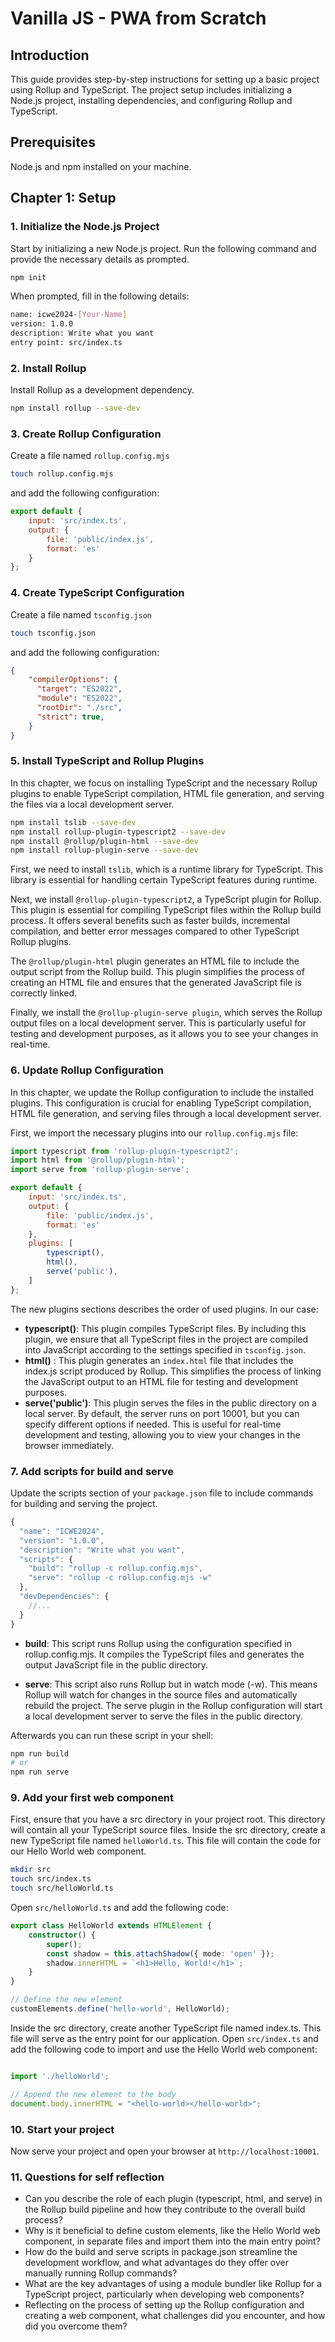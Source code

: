 # Vanilla JS - PWA from Scratch

## Introduction
This guide provides step-by-step instructions for setting up a basic project using Rollup and TypeScript. The project setup includes initializing a Node.js project, installing dependencies, and configuring Rollup and TypeScript.

## Prerequisites
Node.js and npm installed on your machine.

## Chapter 1: Setup

### 1. Initialize the Node.js Project
Start by initializing a new Node.js project. Run the following command and provide the necessary details as prompted.

```bash 
npm init
```

When prompted, fill in the following details:


``` bash
name: icwe2024-[Your-Name]
version: 1.0.0
description: Write what you want
entry point: src/index.ts
```


### 2. Install Rollup
Install Rollup as a development dependency.

```bash 
npm install rollup --save-dev
```

### 3. Create Rollup Configuration
Create a file named `rollup.config.mjs`

```bash
touch rollup.config.mjs
```

 and add the following configuration:

```javascript
export default {
	input: 'src/index.ts',
	output: {
		file: 'public/index.js',
		format: 'es'
	}
};
```
### 4. Create TypeScript Configuration

Create a file named `tsconfig.json` 


```bash
touch tsconfig.json
```


and add the following configuration:

```json
{
    "compilerOptions": {
      "target": "ES2022",
      "module": "ES2022",
      "rootDir": "./src",
      "strict": true,
    }
}
```

### 5. Install TypeScript and Rollup Plugins

In this chapter, we focus on installing TypeScript and the necessary Rollup plugins to enable TypeScript compilation, HTML file generation, and serving the files via a local development server.

```bash
npm install tslib --save-dev
npm install rollup-plugin-typescript2 --save-dev
npm install @rollup/plugin-html --save-dev
npm install rollup-plugin-serve --save-dev
```

First, we need to install `tslib`, which is a runtime library for TypeScript. This library is essential for handling certain TypeScript features during runtime.

Next, we install `@rollup-plugin-typescript2`, a TypeScript plugin for Rollup. This plugin is essential for compiling TypeScript files within the Rollup build process. It offers several benefits such as faster builds, incremental compilation, and better error messages compared to other TypeScript Rollup plugins.

The `@rollup/plugin-html` plugin generates an HTML file to include the output script from the Rollup build. This plugin simplifies the process of creating an HTML file and ensures that the generated JavaScript file is correctly linked.

Finally, we install the `@rollup-plugin-serve plugin`, which serves the Rollup output files on a local development server. This is particularly useful for testing and development purposes, as it allows you to see your changes in real-time.

### 6. Update Rollup Configuration
In this chapter, we update the Rollup configuration to include the installed plugins. This configuration is crucial for enabling TypeScript compilation, HTML file generation, and serving files through a local development server.

First, we import the necessary plugins into our `rollup.config.mjs` file:


```javascript
import typescript from 'rollup-plugin-typescript2';
import html from '@rollup/plugin-html';
import serve from 'rollup-plugin-serve';

export default {
	input: 'src/index.ts',
	output: {
		file: 'public/index.js',
		format: 'es'
	},
	plugins: [
		typescript(),
		html(),
		serve('public'),
	]
};
```
The new plugins sections describes the order of used plugins. In our case:

- **typescript()**: This plugin compiles TypeScript files. By including this plugin, we ensure that all TypeScript files in the project are compiled into JavaScript according to the settings specified in `tsconfig.json`.
- **html()** : This plugin generates an `index.html` file that includes the index.js script produced by Rollup. This simplifies the process of linking the JavaScript output to an HTML file for testing and development purposes.
- **serve('public')**: This plugin serves the files in the public directory on a local server. By default, the server runs on port 10001, but you can specify different options if needed. This is useful for real-time development and testing, allowing you to view your changes in the browser immediately.

### 7. Add scripts for build and serve
Update the scripts section of your `package.json` file to include commands for building and serving the project.

```javascript
{
  "name": "ICWE2024",
  "version": "1.0.0",
  "description": "Write what you want",
  "scripts": {
    "build": "rollup -c rollup.config.mjs",
    "serve": "rollup -c rollup.config.mjs -w"
  },
  "devDependencies": {
    //...
  }
}
```

- **build**: This script runs Rollup using the configuration specified in rollup.config.mjs. It compiles the TypeScript files and generates the output JavaScript file in the public directory.

- **serve**: This script also runs Rollup but in watch mode (-w). This means Rollup will watch for changes in the source files and automatically rebuild the project. The serve plugin in the Rollup configuration will start a local development server to serve the files in the public directory.

Afterwards you can run these script in your shell:

```bash
npm run build
# or 
npm run serve
```


### 9. Add your first web component
First, ensure that you have a src directory in your project root. This directory will contain all your TypeScript source files. Inside the src directory, create a new TypeScript file named `helloWorld.ts`. This file will contain the code for our Hello World web component.

```bash
mkdir src
touch src/index.ts
touch src/helloWorld.ts
```

Open `src/helloWorld.ts` and add the following code:

```typescript
export class HelloWorld extends HTMLElement {
	constructor() {
		super();
		const shadow = this.attachShadow({ mode: 'open' });
        shadow.innerHTML = `<h1>Hello, World!</h1>`;
	}
}

// Define the new element
customElements.define('hello-world', HelloWorld);
``` 

Inside the src directory, create another TypeScript file named index.ts. This file will serve as the entry point for our application. Open `src/index.ts` and add the following code to import and use the Hello World web component:

```typescript

import './helloWorld';

// Append the new element to the body
document.body.innerHTML = "<hello-world></hello-world>";
```

### 10. Start your project

Now serve your project and open your browser at `http://localhost:10001`.

### 11. Questions for self reflection
- Can you describe the role of each plugin (typescript, html, and serve) in the Rollup build pipeline and how they contribute to the overall build process?
- Why is it beneficial to define custom elements, like the Hello World web component, in separate files and import them into the main entry point?
- How do the build and serve scripts in package.json streamline the development workflow, and what advantages do they offer over manually running Rollup commands?
- What are the key advantages of using a module bundler like Rollup for a TypeScript project, particularly when developing web components?
- Reflecting on the process of setting up the Rollup configuration and creating a web component, what challenges did you encounter, and how did you overcome them?